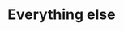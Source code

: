---
title: "Everything else"
draft: true
slug: "everything-else"
weight: "4"

thumbnails: [
	big: "thumbnail_misc.jpg", 
	small: "thumbnail_misc-s.jpg"
]

header: {
	h1: "Custom artwork \n tailored to your needs!",
}

hero_img: [ 
	"hero_misc-01.jpg", 
	"hero_misc-02.jpg", 
	"hero_misc-03.jpg"
]

block_marketing: {
    question: "Why should I use personalised artwork for my brand?",
    answers: [ 
        {
            icon: "icon_blobbycircle.svg",
            h4: "Stand out!", 
            text: "It's a unique and personalized way to captivate your customers' interests, and&nbsp;grab their attention."
        },
        {
            icon: "icon_square-2.svg",
            h4: "Be remembered!", 
            text: "A warm and personal touch is&nbsp;key to being remembered by consumers or potential clients."
        },
        {
            icon: "icon_triangle.svg",
            h4: "Make people smile!", 
            text: "Connect with your customers’ emotions. Help people decide with their hearts."
        }
    ]
}

block_img: "work_misc-002.gif"

block_services: {
	h2: "How can custom artwork \n help you promote your brand?",
	points: [ 
		{title: "Shirt design", img: "work_icon_tshirt.svg"},
		{title: "Posters", img: "work_icon_frames.svg"},
		{title: "Personalised merch", img: "work_icon_mug.svg"},
		{title: "Phone cases", img: "work_icon_phone-case.svg"},
		{title: "Tote bags", img: "work_icon_totebag.svg"}
	]
}

block_selected: {
	h2: "Selected work",
	img: [ 
		{class: "gallery-col-12 w-md-50", path: "work_misc-001.jpg"},

		{class: "gallery-col-6", path: "work_misc-002.gif"},
		{class: "gallery-col-6", path: "work_misc-003.jpg"},

		{class: "gallery-col-12", path: "work_misc-008.jpg"},

		{class: "gallery-col-12", path: "work_misc-005.jpg"},

		{class: "gallery-col-12", path: "work_misc-007.jpg"},
	]
}

block_interested: {
	title: "Interested?\nLet's get in touch!"
}

---